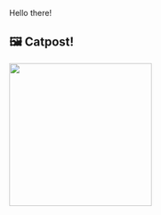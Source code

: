 Hello there!



## 🖼️ Catpost!

<sub>
    <img src="https://cdn2.thecatapi.com/images/MTgwMjAwMQ.jpg" height="256">
</sub>

